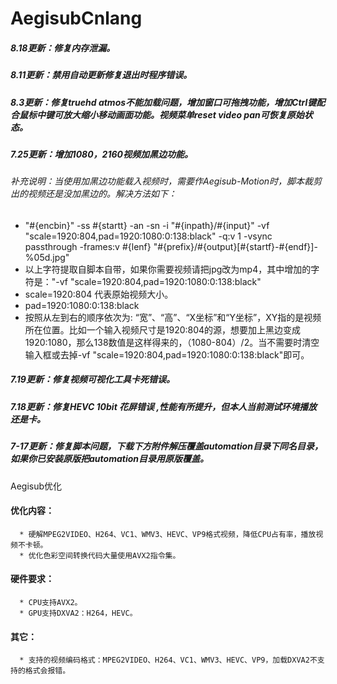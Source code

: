 # AegisubCnlang

##### 8.18更新：修复内存泄漏。
##### 8.11更新：禁用自动更新修复退出时程序错误。
##### 8.3更新：修复truehd atmos不能加载问题，增加窗口可拖拽功能，增加Ctrl键配合鼠标中键可放大缩小移动画面功能。视频菜单reset video pan可恢复原始状态。
##### 7.25更新：增加1080，2160视频加黑边功能。
###### 补充说明：当使用加黑边功能载入视频时，需要作Aegisub-Motion时，脚本裁剪出的视频还是没加黑边的。解决方法如下：
* "#{encbin}" -ss #{startt} -an -sn -i "#{inpath}/#{input}" -vf "scale=1920:804,pad=1920:1080:0:138:black" -q:v 1 -vsync passthrough -frames:v #{lenf} "#{prefix}/#{output}[#{startf}-#{endf}]-%05d.jpg"
* 以上字符提取自脚本自带，如果你需要视频请把jpg改为mp4，其中增加的字符是："-vf "scale=1920:804,pad=1920:1080:0:138:black"
* scale=1920:804 代表原始视频大小。
* pad=1920:1080:0:138:black 
*  按照从左到右的顺序依次为: “宽”、“高”、“X坐标”和“Y坐标”，XY指的是视频所在位置。比如一个输入视频尺寸是1920:804的源，想要加上黑边变成1920:1080，那么138数值是这样得来的，（1080-804）/2。当不需要时清空输入框或去掉-vf "scale=1920:804,pad=1920:1080:0:138:black"即可。

##### 7.19更新：修复视频可视化工具卡死错误。
##### 7.18更新：修复HEVC 10bit 花屏错误 ,性能有所提升，但本人当前测试环境播放还是卡。
##### 7-17更新：修复脚本问题，下载下方附件解压覆盖automation目录下同名目录，如果你已安装原版把automation目录用原版覆盖。

Aegisub优化

#### 优化内容：
      * 硬解MPEG2VIDEO、H264、VC1、WMV3、HEVC、VP9格式视频，降低CPU占有率，播放视频不卡顿。
      * 优化色彩空间转换代码大量使用AVX2指令集。
#### 硬件要求：
      * CPU支持AVX2。
      * GPU支持DXVA2：H264，HEVC。
#### 其它：
      * 支持的视频编码格式：MPEG2VIDEO、H264、VC1、WMV3、HEVC、VP9，加载DXVA2不支持的格式会报错。 
